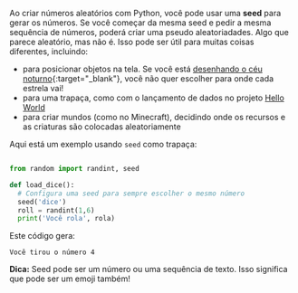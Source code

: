 Ao criar números aleatórios com Python, você pode usar uma **seed** para gerar os números. Se você começar da mesma seed e pedir a mesma sequência de números, poderá criar uma pseudo aleatoriadades. Algo que parece aleatório, mas não é. Isso pode ser útil para muitas coisas diferentes, incluindo:

- para posicionar objetos na tela. Se você está [desenhando o céu noturno](https://trinket.io/python/c67c589510?outputOnly=true&runOption=run){:target="_blank"}, você não quer escolher para onde cada estrela vai!
- para uma trapaça, como com o lançamento de dados no projeto [Hello World](https://projects.raspberrypi.org/pt-BR/projects/hello-world)
- para criar mundos (como no Minecraft), decidindo onde os recursos e as criaturas são colocadas aleatoriamente


Aqui está um exemplo usando `seed` como trapaça:

```python

from random import randint, seed

def load_dice():
  # Configura uma seed para sempre escolher o mesmo número
  seed('dice')
  roll = randint(1,6)
  print('Você rola', rola)

```
Este código gera:

```
Você tirou o número 4
```

**Dica:** Seed pode ser um número ou uma sequência de texto. Isso significa que pode ser um emoji também!
